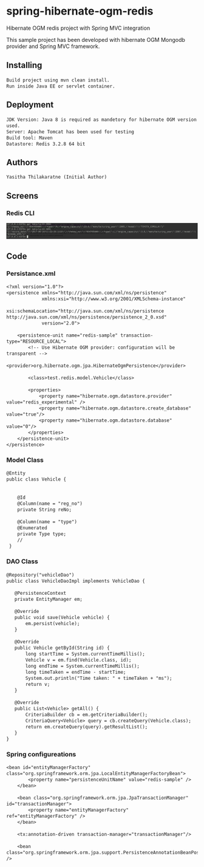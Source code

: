 # spring-hibernate-ogm-redis
Hibernate OGM redis project with Spring MVC integration

This sample project has been developed with hibernate OGM Mongodb provider and Spring MVC framework.

## Installing

    Build project using mvn clean install.
    Run inside Java EE or servlet container.

## Deployment

    JDK Version: Java 8 is required as mandetory for hibernate OGM version used.
    Server: Apache Tomcat has been used for testing
    Build tool: Maven
    Datastore: Redis 3.2.8 64 bit

## Authors

    Yasitha Thilakaratne (Initial Author)
    
## Screens

### Redis CLI
![Redis CLI](/screens/sreen01_cli.png?raw=true "Redis CLI")

## Code
### Persistance.xml
```
<?xml version="1.0"?>
<persistence xmlns="http://java.sun.com/xml/ns/persistence"
             xmlns:xsi="http://www.w3.org/2001/XMLSchema-instance"
             xsi:schemaLocation="http://java.sun.com/xml/ns/persistence http://java.sun.com/xml/ns/persistence/persistence_2_0.xsd"
             version="2.0">

    <persistence-unit name="redis-sample" transaction-type="RESOURCE_LOCAL">
        <!-- Use Hibernate OGM provider: configuration will be transparent -->
        <provider>org.hibernate.ogm.jpa.HibernateOgmPersistence</provider>

        <class>test.redis.model.Vehicle</class>

        <properties>
            <property name="hibernate.ogm.datastore.provider" value="redis_experimental" />
            <property name="hibernate.ogm.datastore.create_database" value="true"/>
            <property name="hibernate.ogm.datastore.database" value="0"/>
        </properties>
    </persistence-unit>
</persistence>
```
### Model Class
```
@Entity
public class Vehicle {


    @Id
    @Column(name = "reg_no")
    private String reNo;

    @Column(name = "type")
    @Enumerated
    private Type type;
    //
 }
 ```
 ### DAO Class
 ```
 @Repository("vehicleDao")
public class VehicleDaoImpl implements VehicleDao {

    @PersistenceContext
    private EntityManager em;

    @Override
    public void save(Vehicle vehicle) {
        em.persist(vehicle);
    }

    @Override
    public Vehicle getById(String id) {
        long startTime = System.currentTimeMillis();
        Vehicle v = em.find(Vehicle.class, id);
        long endTime = System.currentTimeMillis();
        long timeTaken = endTime - startTime;
        System.out.println("Time taken: " + timeTaken + "ms");
        return v;
    }

    @Override
    public List<Vehicle> getAll() {
        CriteriaBuilder cb = em.getCriteriaBuilder();
        CriteriaQuery<Vehicle> query = cb.createQuery(Vehicle.class);
        return em.createQuery(query).getResultList();
    }
}
```
### Spring configureations
```
<bean id="entityManagerFactory" class="org.springframework.orm.jpa.LocalEntityManagerFactoryBean">
        <property name="persistenceUnitName" value="redis-sample" />
    </bean>

    <bean class="org.springframework.orm.jpa.JpaTransactionManager" id="transactionManager">
        <property name="entityManagerFactory" ref="entityManagerFactory" />
    </bean>

    <tx:annotation-driven transaction-manager="transactionManager"/>

    <bean class="org.springframework.orm.jpa.support.PersistenceAnnotationBeanPostProcessor" />
```
